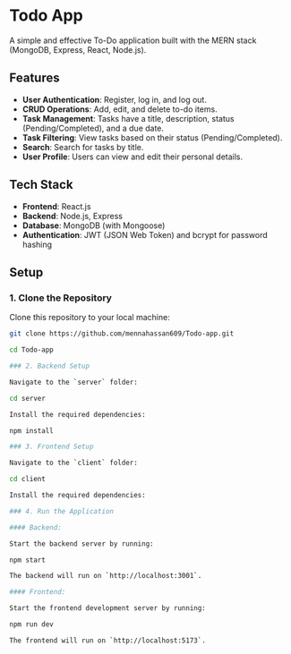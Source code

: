 # Todo App

A simple and effective To-Do application built with the MERN stack (MongoDB, Express, React, Node.js).

## Features

- **User Authentication**: Register, log in, and log out.
- **CRUD Operations**: Add, edit, and delete to-do items.
- **Task Management**: Tasks have a title, description, status (Pending/Completed), and a due date.
- **Task Filtering**: View tasks based on their status (Pending/Completed).
- **Search**: Search for tasks by title.
- **User Profile**: Users can view and edit their personal details.

## Tech Stack

- **Frontend**: React.js
- **Backend**: Node.js, Express
- **Database**: MongoDB (with Mongoose)
- **Authentication**: JWT (JSON Web Token) and bcrypt for password hashing

## Setup

### 1. Clone the Repository
Clone this repository to your local machine:
```bash
git clone https://github.com/mennahassan609/Todo-app.git

cd Todo-app

### 2. Backend Setup

Navigate to the `server` folder:

cd server

Install the required dependencies:

npm install

### 3. Frontend Setup

Navigate to the `client` folder:

cd client

Install the required dependencies:

### 4. Run the Application

#### Backend:

Start the backend server by running:

npm start

The backend will run on `http://localhost:3001`.

#### Frontend:

Start the frontend development server by running:

npm run dev

The frontend will run on `http://localhost:5173`.
